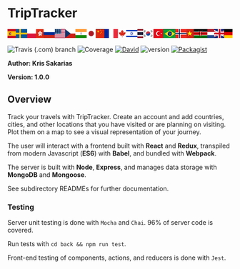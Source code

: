 # TripTracker
<img src="front/src/assets/flag-banner.png">

![Travis (.com) branch](https://img.shields.io/travis/com/kris71990/travelapp/master.svg?style=popout)
![Coverage](https://img.shields.io/badge/coverage-96%25-bright%20green.svg)
[![David](https://img.shields.io/david/expressjs/express.svg)]( https://github.com/kris71990/travelapp)
![version](https://img.shields.io/badge/version-1.0.0-blue.svg)
[![Packagist](https://img.shields.io/packagist/l/doctrine/orm.svg)](https://github.com/kris71990/travelapp)

**Author: Kris Sakarias**

**Version: 1.0.0**

## Overview

Track your travels with TripTracker. Create an account and add countries, cities, and other locations that you have visited or are planning on visiting. Plot them on a map to see a visual representation of your journey.

The user will interact with a frontend built with **React** and **Redux**, transpiled from modern Javascript (**ES6**) with **Babel**, and bundled with **Webpack**. 

The server is built with **Node**, **Express**, and manages data storage with **MongoDB** and **Mongoose**.

See subdirectory READMEs for further documentation.

### Testing

Server unit testing is done with `Mocha` and `Chai`. 96% of server code is covered.

Run tests with `cd back && npm run test`.

Front-end testing of components, actions, and reducers is done with `Jest`.
